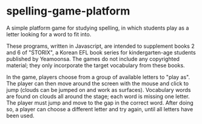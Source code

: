 # spelling-game-platform
A simple platform game for studying spelling, in which students play as a letter looking for a word to fit into.

These programs, written in Javascript, are intended to supplement books 2 and 6 of "STORIX", a Korean EFL book series for kindergarten-age students published by Yeamoonsa. The games do not include any copyrighted material; they only incorporate the target vocabulary from these books.

In the game, players choose from a group of available letters to "play as". The player can then move around the screen with the mouse and click to jump (clouds can be jumped on and work as surfaces). Vocabulary words are found on clouds all around the stage; each word is missing one letter. The player must jump and move to the gap in the correct word. After doing so, a player can choose a different letter and try again, until all letters have been used.
